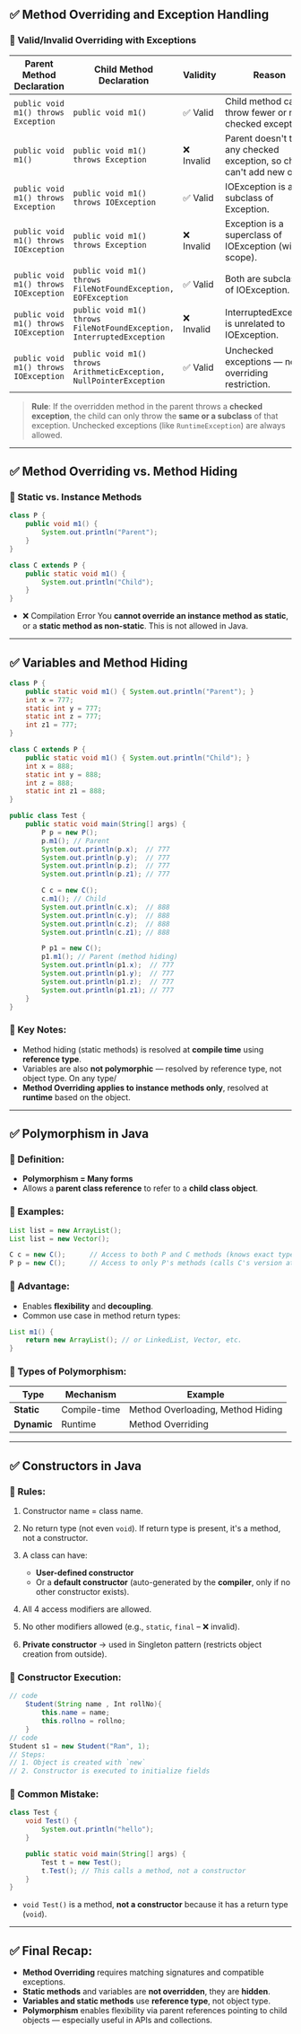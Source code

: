 ## ✅ Method Overriding and Exception Handling

### 🔹 Valid/Invalid Overriding with Exceptions

| Parent Method Declaration             | Child Method Declaration                                              | Validity  | Reason                                                                   |
| ------------------------------------- | --------------------------------------------------------------------- | --------- | ------------------------------------------------------------------------ |
| `public void m1() throws Exception`   | `public void m1()`                                                    | ✅ Valid   | Child method can throw fewer or no checked exceptions.                   |
| `public void m1()`                    | `public void m1() throws Exception`                                   | ❌ Invalid | Parent doesn't throw any checked exception, so child can't add new ones. |
| `public void m1() throws Exception`   | `public void m1() throws IOException`                                 | ✅ Valid   | IOException is a subclass of Exception.                                  |
| `public void m1() throws IOException` | `public void m1() throws Exception`                                   | ❌ Invalid | Exception is a superclass of IOException (wider scope).                  |
| `public void m1() throws IOException` | `public void m1() throws FileNotFoundException, EOFException`         | ✅ Valid   | Both are subclasses of IOException.                                      |
| `public void m1() throws IOException` | `public void m1() throws FileNotFoundException, InterruptedException` | ❌ Invalid | InterruptedException is unrelated to IOException.                        |
| `public void m1() throws IOException` | `public void m1() throws ArithmeticException, NullPointerException`   | ✅ Valid   | Unchecked exceptions — no overriding restriction.                        |

> **Rule**: If the overridden method in the parent throws a **checked exception**, the child can only throw the **same or a subclass** of that exception. Unchecked exceptions (like `RuntimeException`) are always allowed.

---

## ✅ Method Overriding vs. Method Hiding

### 🔹 Static vs. Instance Methods

```java
class P {
    public void m1() {
        System.out.println("Parent");
    }
}

class C extends P {
    public static void m1() {
        System.out.println("Child");
    }
}
```

* ❌ Compilation Error
  You **cannot override an instance method as static**, or a **static method as non-static**. This is not allowed in Java.

---

## ✅ Variables and Method Hiding

```java
class P {
    public static void m1() { System.out.println("Parent"); }
    int x = 777;
    static int y = 777;
    static int z = 777;
    int z1 = 777;
}

class C extends P {
    public static void m1() { System.out.println("Child"); }
    int x = 888;
    static int y = 888;
    int z = 888;
    static int z1 = 888;
}
```

```java
public class Test {
    public static void main(String[] args) {
        P p = new P();
        p.m1(); // Parent
        System.out.println(p.x);  // 777
        System.out.println(p.y);  // 777
        System.out.println(p.z);  // 777
        System.out.println(p.z1); // 777

        C c = new C();
        c.m1(); // Child
        System.out.println(c.x);  // 888
        System.out.println(c.y);  // 888
        System.out.println(c.z);  // 888
        System.out.println(c.z1); // 888

        P p1 = new C();
        p1.m1(); // Parent (method hiding)
        System.out.println(p1.x);  // 777
        System.out.println(p1.y);  // 777
        System.out.println(p1.z);  // 777
        System.out.println(p1.z1); // 777
    }
}
```

### 🔹 Key Notes:

* Method hiding (static methods) is resolved at **compile time** using **reference type**.
* Variables are also **not polymorphic** — resolved by reference type, not object type. On any type/
* **Method Overriding applies to instance methods only**, resolved at **runtime** based on the object.

---

## ✅ Polymorphism in Java

### 🔹 Definition:

* **Polymorphism = Many forms**
* Allows a **parent class reference** to refer to a **child class object**.

### 🔹 Examples:

```java
List list = new ArrayList();
List list = new Vector();
```

```java
C c = new C();      // Access to both P and C methods (knows exact type)
P p = new C();      // Access to only P's methods (calls C's version at runtime) biggest object it that it can hold child obejcts
```

### 🔹 Advantage:

* Enables **flexibility** and **decoupling**.
* Common use case in method return types:

```java
List m1() {
    return new ArrayList(); // or LinkedList, Vector, etc.
}
```

### 🔹 Types of Polymorphism:

| Type        | Mechanism    | Example                           |
| ----------- | ------------ | --------------------------------- |
| **Static**  | Compile-time | Method Overloading, Method Hiding |
| **Dynamic** | Runtime      | Method Overriding                 |

---

## ✅ Constructors in Java

### 🔹 Rules:

1. Constructor name = class name.
2. No return type (not even `void`). If return type is present, it's a method, not a constructor.
3. A class can have:

   * **User-defined constructor**
   * Or a **default constructor** (auto-generated by the **compiler**, only if no other constructor exists).
4. All 4 access modifiers are allowed.
5. No other modifiers allowed (e.g., `static`, `final` – ❌ invalid).
6. **Private constructor** → used in Singleton pattern (restricts object creation from outside).

### 🔹 Constructor Execution:

```java
// code
    Student(String name , Int rollNo){
        this.name = name;
        this.rollno = rollno;
    }
// code
Student s1 = new Student("Ram", 1);
// Steps:
// 1. Object is created with `new`
// 2. Constructor is executed to initialize fields
```

### 🔹 Common Mistake:

```java
class Test {
    void Test() {
        System.out.println("hello");
    }

    public static void main(String[] args) {
        Test t = new Test();
        t.Test(); // This calls a method, not a constructor
    }
}
```

* `void Test()` is a method, **not a constructor** because it has a return type (`void`).

---

## ✅ Final Recap:

* **Method Overriding** requires matching signatures and compatible exceptions.
* **Static methods** and variables are **not overridden**, they are **hidden**.
* **Variables and static methods** use **reference type**, not object type.
* **Polymorphism** enables flexibility via parent references pointing to child objects — especially useful in APIs and collections.

